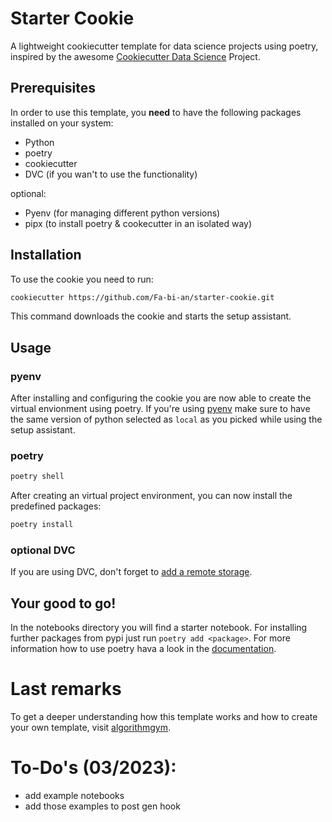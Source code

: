 # Starter Cookie
A lightweight cookiecutter template for data science projects using poetry, inspired by the awesome [Cookiecutter Data Science](https://drivendata.github.io/cookiecutter-data-science/) Project.

## Prerequisites
In order to use this template, you **need** to have the following packages installed on your system:

- Python
- poetry
- cookiecutter
- DVC (if you wan't to use the functionality)

optional:
- Pyenv (for managing different python versions)
- pipx (to install poetry & cookecutter in an isolated way)

## Installation 
To use the cookie you need to run:
```bash
cookiecutter https://github.com/Fa-bi-an/starter-cookie.git
```
This command downloads the cookie and starts the setup assistant.

## Usage
### pyenv
After installing and configuring the cookie you are now able to create the virtual envionment using poetry. If you're using [pyenv](https://github.com/pyenv/pyenv/blob/master/COMMANDS.md#pyenv-local) make sure to have the same version of python selected as `local` as you picked while using the setup assistant.

### poetry

```bash
poetry shell
```
After creating an virtual project environment, you can now install the predefined packages:

```bash
poetry install
```
### optional DVC
If you are using DVC, don't forget to [add a remote storage](https://dvc.org/doc/command-reference/remote#example-add-a-default-local-remote).

## Your good to go!
In the notebooks directory you will find a starter notebook. For installing further packages from pypi just run `poetry add <package>`. For more information how to use poetry hava a look in the [documentation](https://python-poetry.org/docs/basic-usage/).

# Last remarks
To get a deeper understanding how this template works and how to create your own template, visit [algorithmgym](https://algorithmgym.notion.site/Create-a-cookie-template-54598c90e00341dca38e33b4afce84e5).


# To-Do's (03/2023):
- add example notebooks
- add those examples to post gen hook